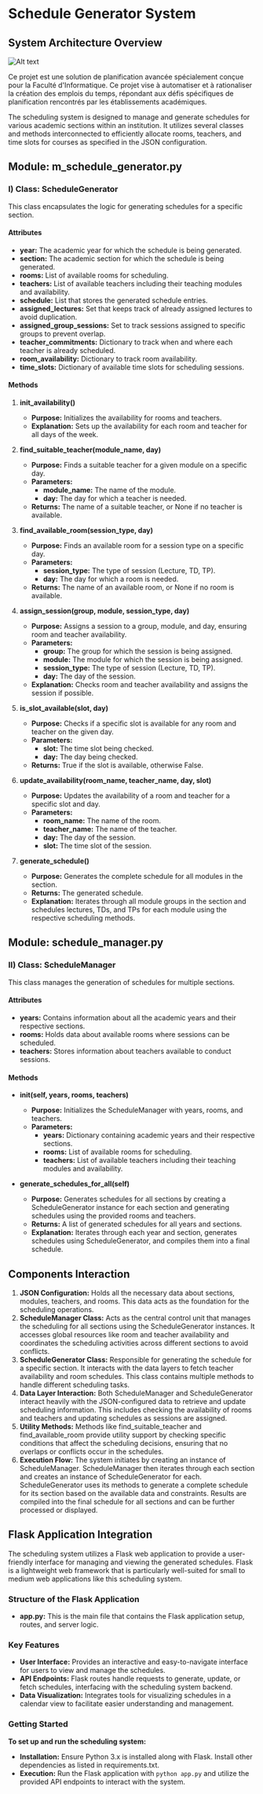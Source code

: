 # Schedule Generator System

## System Architecture Overview

![Alt text](UML.png)

Ce projet est une solution de planification avancée spécialement conçue pour la Faculté d'Informatique. Ce projet vise à automatiser et à rationaliser la création des emplois du temps, répondant aux défis spécifiques de planification rencontrés par les établissements académiques.

The scheduling system is designed to manage and generate schedules for various academic sections within an institution. It utilizes several classes and methods interconnected to efficiently allocate rooms, teachers, and time slots for courses as specified in the JSON configuration.

## Module: m_schedule_generator.py

### I) Class: ScheduleGenerator

This class encapsulates the logic for generating schedules for a specific section.

#### Attributes

- **year:** The academic year for which the schedule is being generated.
- **section:** The academic section for which the schedule is being generated.
- **rooms:** List of available rooms for scheduling.
- **teachers:** List of available teachers including their teaching modules and availability.
- **schedule:** List that stores the generated schedule entries.
- **assigned_lectures:** Set that keeps track of already assigned lectures to avoid duplication.
- **assigned_group_sessions:** Set to track sessions assigned to specific groups to prevent overlap.
- **teacher_commitments:** Dictionary to track when and where each teacher is already scheduled.
- **room_availability:** Dictionary to track room availability.
- **time_slots:** Dictionary of available time slots for scheduling sessions.

#### Methods

1. **init_availability()**
   - **Purpose:** Initializes the availability for rooms and teachers.
   - **Explanation:** Sets up the availability for each room and teacher for all days of the week.

2. **find_suitable_teacher(module_name, day)**
   - **Purpose:** Finds a suitable teacher for a given module on a specific day.
   - **Parameters:**
     - **module_name:** The name of the module.
     - **day:** The day for which a teacher is needed.
   - **Returns:** The name of a suitable teacher, or None if no teacher is available.

3. **find_available_room(session_type, day)**
   - **Purpose:** Finds an available room for a session type on a specific day.
   - **Parameters:**
     - **session_type:** The type of session (Lecture, TD, TP).
     - **day:** The day for which a room is needed.
   - **Returns:** The name of an available room, or None if no room is available.

4. **assign_session(group, module, session_type, day)**
   - **Purpose:** Assigns a session to a group, module, and day, ensuring room and teacher availability.
   - **Parameters:**
     - **group:** The group for which the session is being assigned.
     - **module:** The module for which the session is being assigned.
     - **session_type:** The type of session (Lecture, TD, TP).
     - **day:** The day of the session.
   - **Explanation:** Checks room and teacher availability and assigns the session if possible.

5. **is_slot_available(slot, day)**
   - **Purpose:** Checks if a specific slot is available for any room and teacher on the given day.
   - **Parameters:**
     - **slot:** The time slot being checked.
     - **day:** The day being checked.
   - **Returns:** True if the slot is available, otherwise False.

6. **update_availability(room_name, teacher_name, day, slot)**
   - **Purpose:** Updates the availability of a room and teacher for a specific slot and day.
   - **Parameters:**
     - **room_name:** The name of the room.
     - **teacher_name:** The name of the teacher.
     - **day:** The day of the session.
     - **slot:** The time slot of the session.

7. **generate_schedule()**
   - **Purpose:** Generates the complete schedule for all modules in the section.
   - **Returns:** The generated schedule.
   - **Explanation:** Iterates through all module groups in the section and schedules lectures, TDs, and TPs for each module using the respective scheduling methods.

## Module: schedule_manager.py

### II) Class: ScheduleManager

This class manages the generation of schedules for multiple sections.

#### Attributes

- **years:** Contains information about all the academic years and their respective sections.
- **rooms:** Holds data about available rooms where sessions can be scheduled.
- **teachers:** Stores information about teachers available to conduct sessions.

#### Methods

- **__init__(self, years, rooms, teachers)**
   - **Purpose:** Initializes the ScheduleManager with years, rooms, and teachers.
   - **Parameters:**
     - **years:** Dictionary containing academic years and their respective sections.
     - **rooms:** List of available rooms for scheduling.
     - **teachers:** List of available teachers including their teaching modules and availability.

- **generate_schedules_for_all(self)**
   - **Purpose:** Generates schedules for all sections by creating a ScheduleGenerator instance for each section and generating schedules using the provided rooms and teachers.
   - **Returns:** A list of generated schedules for all years and sections.
   - **Explanation:** Iterates through each year and section, generates schedules using ScheduleGenerator, and compiles them into a final schedule.



## Components Interaction

1. **JSON Configuration:** Holds all the necessary data about sections, modules, teachers, and rooms. This data acts as the foundation for the scheduling operations.
2. **ScheduleManager Class:** Acts as the central control unit that manages the scheduling for all sections using the ScheduleGenerator instances. It accesses global resources like room and teacher availability and coordinates the scheduling activities across different sections to avoid conflicts.
3. **ScheduleGenerator Class:** Responsible for generating the schedule for a specific section. It interacts with the data layers to fetch teacher availability and room schedules. This class contains multiple methods to handle different scheduling tasks.
4. **Data Layer Interaction:** Both ScheduleManager and ScheduleGenerator interact heavily with the JSON-configured data to retrieve and update scheduling information. This includes checking the availability of rooms and teachers and updating schedules as sessions are assigned.
5. **Utility Methods:** Methods like find_suitable_teacher and find_available_room provide utility support by checking specific conditions that affect the scheduling decisions, ensuring that no overlaps or conflicts occur in the schedules.
6. **Execution Flow:** The system initiates by creating an instance of ScheduleManager. ScheduleManager then iterates through each section and creates an instance of ScheduleGenerator for each. ScheduleGenerator uses its methods to generate a complete schedule for its section based on the available data and constraints. Results are compiled into the final schedule for all sections and can be further processed or displayed.

## Flask Application Integration

The scheduling system utilizes a Flask web application to provide a user-friendly interface for managing and viewing the generated schedules. Flask is a lightweight web framework that is particularly well-suited for small to medium web applications like this scheduling system.

### Structure of the Flask Application

- **app.py:** This is the main file that contains the Flask application setup, routes, and server logic.

### Key Features

- **User Interface:** Provides an interactive and easy-to-navigate interface for users to view and manage the schedules.
- **API Endpoints:** Flask routes handle requests to generate, update, or fetch schedules, interfacing with the scheduling system backend.
- **Data Visualization:** Integrates tools for visualizing schedules in a calendar view to facilitate easier understanding and management.

### Getting Started

**To set up and run the scheduling system:**

- **Installation:** Ensure Python 3.x is installed along with Flask. Install other dependencies as listed in requirements.txt.
- **Execution:** Run the Flask application with `python app.py` and utilize the provided API endpoints to interact with the system.
